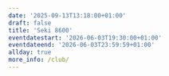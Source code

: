 ```yaml
---
date: '2025-09-13T13:18:00+01:00'
draft: false
title: 'Seki 8600'
eventdatestart: '2026-06-03T19:30:00+01:00'
eventdateend: '2026-06-03T23:59:59+01:00'
allday: true
more_info: /club/
---
```

